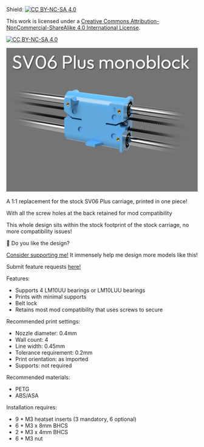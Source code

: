 Shield: [![CC BY-NC-SA 4.0][cc-by-nc-sa-shield]][cc-by-nc-sa]

This work is licensed under a
[Creative Commons Attribution-NonCommercial-ShareAlike 4.0 International License][cc-by-nc-sa].

[![CC BY-NC-SA 4.0][cc-by-nc-sa-image]][cc-by-nc-sa]

[cc-by-nc-sa]: http://creativecommons.org/licenses/by-nc-sa/4.0/
[cc-by-nc-sa-image]: https://licensebuttons.net/l/by-nc-sa/4.0/88x31.png
[cc-by-nc-sa-shield]: https://img.shields.io/badge/License-CC%20BY--NC--SA%204.0-lightgrey.svg

![Thumbnail](Images/Thumbnail.png)

A 1:1 replacement for the stock SV06 Plus carriage, printed in one piece!

With all the screw holes at the back retained for mod compatibility

This whole design sits within the stock footprint of the stock carriage, no more compatibility issues!

🤩 Do you like the design?

[Consider supporting me!](https://buymeacoffee.com/silencedfrost) It immensely help me design more models like this!

Submit feature requests [here!](https://trello.com/b/vacGVoLQ/cad-modelling-requests)

Features:
- Supports 4 LM10UU bearings or LM10LUU bearings
- Prints with minimal supports
- Belt lock
- Retains most mod compatibility that uses screws to secure

Recommended print settings:
- Nozzle diameter: 0.4mm
- Wall count: 4
- Line width: 0.45mm
- Tolerance requirement: 0.2mm
- Print orientation: as imported
- Supports: not required

Recommended materials:
 - PETG
 - ABS/ASA

Installation requires:
- 9 * M3 heatset inserts (3 mandatory, 6 optional)
- 6 * M3 x 8mm BHCS
- 2 * M3 x 4mm BHCS
- 6 * M3 nut
